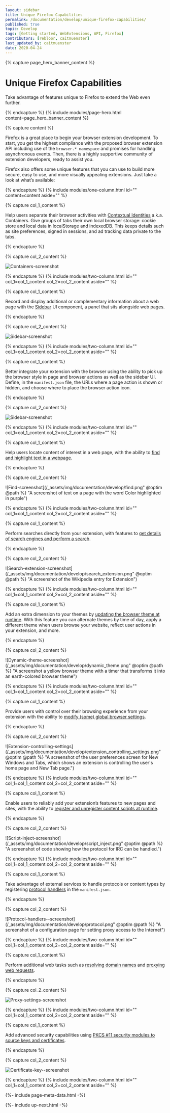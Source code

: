 ```yaml
---
layout: sidebar
title: Unique Firefox Capabilities
permalink: /documentation/develop/unique-firefox-capabilities/
published: true
topic: Develop
tags: [Getting started, WebExtensions, API, Firefox]
contributors: [rebloor, caitmuenster]
last_updated_by: caitmuenster
date: 2020-04-24
---
```


<!-- Page Hero Banner -->

{% capture page_hero_banner_content %}

# Unique Firefox Capabilities

Take advantage of features unique to Firefox to extend the Web even further.

{% endcapture %}
{% include modules/page-hero.html
    content=page_hero_banner_content
%}

<!-- END: Page Hero Banner -->

{% capture content %}

Firefox is a great place to begin your browser extension development. To start, you get the highest compliance with the proposed browser extension API including use of the `browser.* namespace` and promises for handling asynchronous events. Then, there is a highly supportive community of extension developers, ready to assist you.

Firefox also offers some unique features that you can use to build more secure, easy to use, and more visually appealing extensions. Just take a look at what’s available:

{% endcapture %}
{% include modules/one-column.html
    id=""
    content=content
    aside=""
%}

<!-- END: Single Column Body Module -->

<!-- Two Column Body Module -->

{% capture col_1_content %}

Help users separate their browser activities with [Contextual Identities](https://developer.mozilla.org/docs/Mozilla/Add-ons/WebExtensions/API/contextualIdentities) a.k.a. Containers. Give groups of tabs their own local browser storage: cookie store and local data in localStorage and indexedDB. This keeps details such as site preferences, signed in sessions, and ad tracking data private to the tabs.

{% endcapture %}

{% capture col_2_content %}

![Containers-screenshot](/_assets/img/documentation/develop/containers.png "A screenshot of a container dropdown menu, which includes Personal, Work, Banking, and Shopping containers, and the option to Manage Containers")

{% endcapture %}
{% include modules/two-column.html
	id=""
	col_1=col_1_content
	col_2=col_2_content
	aside=""
%}

<!-- END: Two Column Body Module -->

<!-- Two Column Body Module -->

{% capture col_1_content %}

Record and display additional or complementary information about a web page with the [Sidebar](https://developer.mozilla.org/docs/Mozilla/Add-ons/WebExtensions/user_interface/Sidebars) UI component, a panel that sits alongside web pages.

{% endcapture %}

{% capture col_2_content %}

![Sidebar-screenshot](/_assets/img/documentation/develop/sidebar.png "A screenshot of the Annotator extension, which adds a sidebar to the browser window and lets users write text in a box")

{% endcapture %}
{% include modules/two-column.html
	id=""
	col_1=col_1_content
	col_2=col_2_content
	aside=""
%}

<!-- END: Two Column Body Module -->

<!-- Two Column Body Module -->

{% capture col_1_content %}

Better integrate your extension with the browser using the ability to pick up the browser style in page and browser actions as well as the sidebar UI. Define, in the `manifest.json` file, the URLs where a page action is shown or hidden, and choose where to place the browser action icon.

{% endcapture %}

{% capture col_2_content %}

![Sidebar-screenshot](/_assets/img/documentation/develop/icon_placement.png "A screenshot the Firefox toolbar that shows extension icons. The icon for the Beastify is clicked to show a dropdown menu.")

{% endcapture %}
{% include modules/two-column.html
	id=""
	col_1=col_1_content
	col_2=col_2_content
	aside=""
%}

<!-- END: Two Column Body Module -->

<!-- Two Column Body Module -->

{% capture col_1_content %}

Help users locate content of interest in a web page, with the ability to [find and highlight text in a webpage](https://developer.mozilla.org/docs/Mozilla/Add-ons/WebExtensions/API/find).

{% endcapture %}

{% capture col_2_content %}

![Find-screenshot](/_assets/img/documentation/develop/find.png" @optim @path %} "A screenshot of text on a page with the word Color highlighted in purple")

{% endcapture %}
{% include modules/two-column.html
	id=""
	col_1=col_1_content
	col_2=col_2_content
	aside=""
%}

<!-- END: Two Column Body Module -->

<!-- Two Column Body Module -->

{% capture col_1_content %}

Perform searches directly from your extension, with features to [get details of search engines and perform a search](https://developer.mozilla.org/docs/Mozilla/Add-ons/WebExtensions/API/search).

{% endcapture %}

{% capture col_2_content %}

![Search-extension-screenshot](/_assets/img/documentation/develop/search_extension.png" @optim @path %} "A screenshot of the Wikipedia entry for Extension")

{% endcapture %}
{% include modules/two-column.html
	id=""
	col_1=col_1_content
	col_2=col_2_content
	aside=""
%}

<!-- END: Two Column Body Module -->

<!-- Two Column Body Module -->

{% capture col_1_content %}

Add an extra dimension to your themes by [updating the browser theme at runtime](https://developer.mozilla.org/docs/Mozilla/Add-ons/WebExtensions/API/theme). With this feature you can alternate themes by time of day, apply a different theme when users browse your website, reflect user actions in your extension, and more.

{% endcapture %}

{% capture col_2_content %}

![Dynamic-theme-screenshot](/_assets/img/documentation/develop/dynamic_theme.png" @optim @path %} "A screenshot a yellow browser theme with a timer that transforms it into an earth-colored browser theme")

{% endcapture %}
{% include modules/two-column.html
	id=""
	col_1=col_1_content
	col_2=col_2_content
	aside=""
%}

<!-- END: Two Column Body Module -->

<!-- Two Column Body Module -->

{% capture col_1_content %}

Provide users with control over their browsing experience from your extension with the ability to [modify (some) global browser settings](https://developer.mozilla.org/docs/Mozilla/Add-ons/WebExtensions/API/browserSettings).

{% endcapture %}

{% capture col_2_content %}

![Extension-controlling-settings](/_assets/img/documentation/develop/extension_controlling_settings.png" @optim @path %} "A screenshot of the user preferences screen for New Windows and Tabs, which shows an extension is controlling the user's home page and New Tab page.")

{% endcapture %}
{% include modules/two-column.html
	id=""
	col_1=col_1_content
	col_2=col_2_content
	aside=""
%}

<!-- END: Two Column Body Module -->

<!-- Two Column Body Module -->

{% capture col_1_content %}

Enable users to reliably add your extension’s features to new pages and sites, with the ability to [register and unregister content scripts at runtime](https://developer.mozilla.org/docs/Mozilla/Add-ons/WebExtensions/API/contentScripts).

{% endcapture %}

{% capture col_2_content %}

![Script-inject-screenshot](/_assets/img/documentation/develop/script_inject.png" @optim @path %} "A screenshot of code showing how the protocol for IRC can be handled.")

{% endcapture %}
{% include modules/two-column.html
	id=""
	col_1=col_1_content
	col_2=col_2_content
	aside=""
%}

<!-- END: Two Column Body Module -->

<!-- Two Column Body Module -->

{% capture col_1_content %}

Take advantage of external services to handle protocols or content types by registering [protocol handlers](https://developer.mozilla.org/docs/Mozilla/Add-ons/WebExtensions/manifest.json/protocol_handlers) in the `manifest.json`.

{% endcapture %}

{% capture col_2_content %}

![Protocol-handlers--screenshot](/_assets/img/documentation/develop/protocol.png" @optim @path %} "A screenshot of a configuration page for setting proxy access to the Internet")

{% endcapture %}
{% include modules/two-column.html
	id=""
	col_1=col_1_content
	col_2=col_2_content
	aside=""
%}

<!-- END: Two Column Body Module -->

<!-- Two Column Body Module -->

{% capture col_1_content %}

Perform additional web tasks such as [resolving domain names](https://developer.mozilla.org/docs/Mozilla/Add-ons/WebExtensions/API/dns) and [proxying web requests](https://developer.mozilla.org/docs/Mozilla/Add-ons/WebExtensions/API/proxy).

{% endcapture %}

{% capture col_2_content %}

![Proxy-settings-screenshot](/_assets/img/documentation/develop/proxy_settings.png "A screenshot of a configuration page for setting proxy access to the Internet")

{% endcapture %}
{% include modules/two-column.html
	id=""
	col_1=col_1_content
	col_2=col_2_content
	aside=""
%}

<!-- END: Two Column Body Module -->

<!-- Two Column Body Module -->

{% capture col_1_content %}

Add advanced security capabilities using [PKCS #11 security modules to source keys and certificates](https://developer.mozilla.org/docs/Mozilla/Add-ons/WebExtensions/API/pkcs11).

{% endcapture %}

{% capture col_2_content %}

![Certificate-key--screenshot](/_assets/img/documentation/develop/certificate_key.png "A graphic of a scroll with an award on it and a key next to it.")

{% endcapture %}
{% include modules/two-column.html
	id=""
	col_1=col_1_content
	col_2=col_2_content
	aside=""
%}

<!-- END: Two Column Body Module -->

<!-- Meta Data -->

{%- include page-meta-data.html -%}

<!-- END: Meta Data -->

<!-- Up Next -->

{%- include up-next.html -%}

<!-- END: Up Next -->
